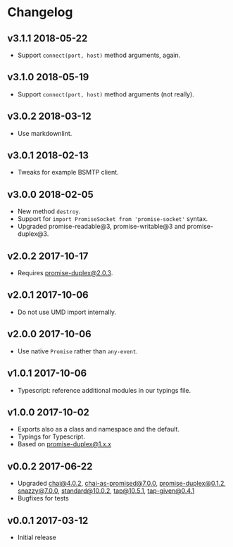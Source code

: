 # Changelog

## v3.1.1 2018-05-22

* Support `connect(port, host)` method arguments, again.

## v3.1.0 2018-05-19

* Support `connect(port, host)` method arguments (not really).

## v3.0.2 2018-03-12

* Use markdownlint.

## v3.0.1 2018-02-13

* Tweaks for example BSMTP client.

## v3.0.0 2018-02-05

* New method `destroy`.
* Support for `import PromiseSocket from 'promise-socket'` syntax.
* Upgraded promise-readable@3, promise-writable@3 and promise-duplex@3.

## v2.0.2 2017-10-17

* Requires promise-duplex@2.0.3.

## v2.0.1 2017-10-06

* Do not use UMD import internally.

## v2.0.0 2017-10-06

* Use native `Promise` rather than `any-event`.

## v1.0.1 2017-10-06

* Typescript: reference additional modules in our typings file.

## v1.0.0 2017-10-02

* Exports also as a class and namespace and the default.
* Typings for Typescript.
* Based on promise-duplex@1.x.x

## v0.0.2 2017-06-22

* Upgraded chai@4.0.2, chai-as-promised@7.0.0, promise-duplex@0.1.2,
  snazzy@7.0.0, standard@10.0.2, tap@10.5.1, tap-given@0.4.1
* Bugfixes for tests

## v0.0.1 2017-03-12

* Initial release
